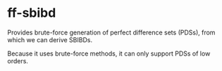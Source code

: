 # ff-sbibd

Provides brute-force generation of perfect difference sets (PDSs), from which we can derive SBIBDs.

Because it uses brute-force methods, it can only support PDSs of low orders.